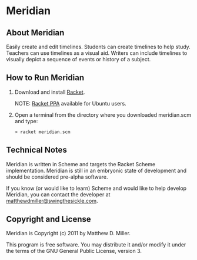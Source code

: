 # Meridian

## About Meridian

Easily create and edit timelines. Students can create timelines to help study. Teachers can use timelines as a visual aid. Writers can include timelines to visually depict a sequence of events or history of a subject.

## How to Run Meridian

1. Download and install [Racket](http://racket-lang.org/download/).

    NOTE: [Racket PPA](https://launchpad.net/~plt/+archive/racket) available for Ubuntu users.

2. Open a terminal from the directory where you downloaded meridian.scm and type:

    <code>> racket meridian.scm</code>

## Technical Notes

Meridian is written in Scheme and targets the Racket Scheme implementation. Meridian is still in an embryonic state of development and should be considered pre-alpha software.

If you know (or would like to learn) Scheme and would like to help develop Meridian, you can contact the developer at matthewdmiller@swingthesickle.com.

## Copyright and License

Meridian is Copyright (c) 2011 by Matthew D. Miller.

This program is free software. You may distribute it and/or modify it under the terms of the GNU General Public License, version 3.
